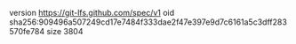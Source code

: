 version https://git-lfs.github.com/spec/v1
oid sha256:909496a507249cd17e7484f333dae2f47e397e9d7c6161a5c3dff283570fe784
size 3804
